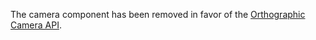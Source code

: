 The camera component has been removed in favor of the [Orthographic Camera API](https://github.com/britzl/defold-orthographic).

